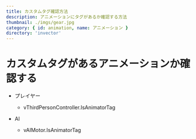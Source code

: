 ```yaml
---
title: カスタムタグ確認方法
description: アニメーションにタグがあるか確認する方法
thumbnail: ./imgs/gear.jpg
category: { id: animation, name: アニメーション }
directory: 'invector'
---
```


# カスタムタグがあるアニメーションか確認する

- プレイヤー
  - vThirdPersonController.IsAnimatorTag

- AI
  - vAIMotor.IsAnimatorTag